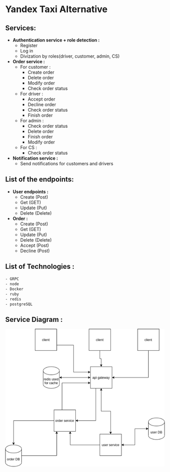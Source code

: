 # **Yandex Taxi Alternative**
## **Services:**
- **Authentication service + role detection :**
    - Register  
    - Log in  
    - Divization by roles(driver, customer, admin, CS) 
- **Order service :** 
    - For customer :
        - Create order 
        - Delete order 
        - Modify order 
        - Check order status
    - For driver :
        - Accept order 
        - Decline order
        - Check order status 
        - Finish order 
    - For admin :
        - Check order status 
        - Delete order 
        - Finish order
        - Modify order 
    - For CS :
        - Check order status 
- **Notification service :**
    - Send notifications for customers and drivers
 ## **List of the endpoints:**
 - **User endpoints :**
    - Create (Post)
    - Get (GET)
    - Update (Put) 
    - Delete (Delete) 
 - **Order :**
    - Create (Post) 
    - Get (GET) 
    - Update (Put) 
    - Delete (Delete) 
    - Accept (Post) 
    - Decline (Post)
## **List of Technologies :**
    - GRPC
    - node
    - Docker
    - ruby
    - redis
    - postgreSQL
    
## **Service Diagram :**
    
   ![image](/ServiceDiagram.png)

    
